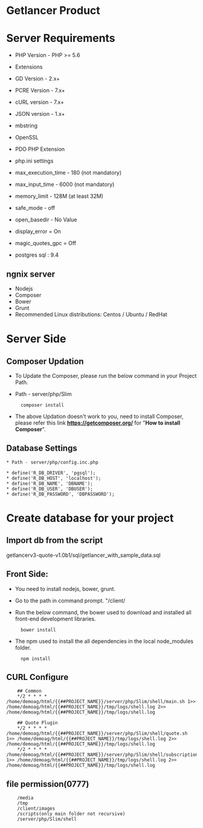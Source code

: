 # Getlancer Product
# Server Requirements
 - PHP Version - PHP >= 5.6
 - Extensions
 - GD Version - 2.x+
 - PCRE Version - 7.x+
 - cURL version - 7.x+
 - JSON version - 1.x+
 - mbstring
 - OpenSSL
 - PDO PHP Extension
 - php.ini settings
 - max_execution_time - 180 (not mandatory)
 - max_input_time - 6000 (not mandatory)
 - memory_limit - 128M (at least 32M)
 - safe_mode - off
 - open_basedir - No Value
 - display_error = On
 - magic_quotes_gpc = Off

 - postgres sql : 9.4

## ngnix server  
- Nodejs
- Composer
- Bower
- Grunt
- Recommended Linux distributions: Centos / Ubuntu / RedHat

# Server Side
## Composer Updation

* To Update the Composer, please run the below command in your Project Path.  
* Path - server/php/Slim

        composer install
    
* The above Updation doesn't work to you, need to install Composer, please refer this link **https://getcomposer.org/**  for "**How to install Composer**".

## Database Settings

	* Path - server/php/config.inc.php

    * define('R_DB_DRIVER', 'pgsql');
	* define('R_DB_HOST', 'localhost');
	* define('R_DB_NAME', 'DBNAME');
	* define('R_DB_USER', 'DBUSER');
	* define('R_DB_PASSWORD', 'DBPASSWORD');

# Create database for your project
## Import db from the script

 getlancerv3-quote-v1.0b1/sql/getlancer_with_sample_data.sql

## Front Side: 

* You need to install nodejs, bower, grunt.

* Go to the path in command prompt. "/client/
* Run the below command, the bower used to download and installed all front-end development libraries.

        bower install

* The npm used to install the all dependencies in the local node_modules folder.

        npm install    

 
## CURL Configure
			
        ## Common
        */2 * * * * /home/demoag/html/{{##PROJECT_NAME}}/server/php/Slim/shell/main.sh 1>> /home/demoag/html/{{##PROJECT_NAME}}/tmp/logs/shell.log 2>> /home/demoag/html/{{##PROJECT_NAME}}/tmp/logs/shell.log

        ## Quote Plugin
        */2 * * * * /home/demoag/html/{{##PROJECT_NAME}}/server/php/Slim/shell/quote.sh 1>> /home/demoag/html/{{##PROJECT_NAME}}/tmp/logs/shell.log 2>> /home/demoag/html/{{##PROJECT_NAME}}/tmp/logs/shell.log
        */2 * * * * /home/demoag/html/{{##PROJECT_NAME}}/server/php/Slim/shell/subscription.sh 1>> /home/demoag/html/{{##PROJECT_NAME}}/tmp/logs/shell.log 2>> /home/demoag/html/{{##PROJECT_NAME}}/tmp/logs/shell.log

     

## file permission(0777) 
 
		/media
		/tmp
		/client/images
		/scripts(only main folder not recursive)				
		/server/php/Slim/shell